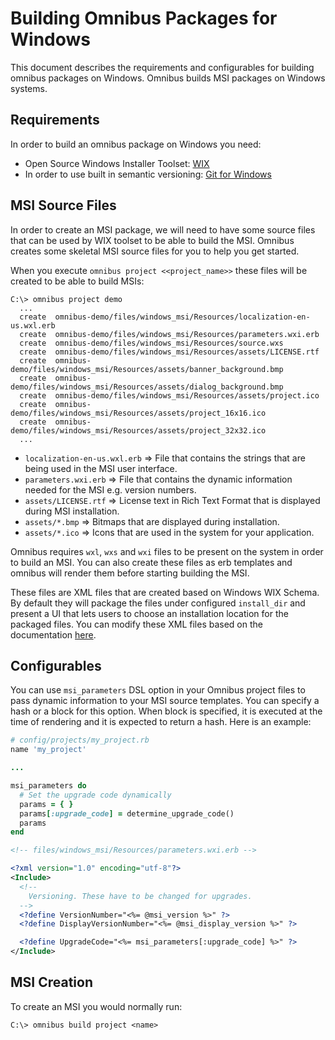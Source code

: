 Building Omnibus Packages for Windows
=====================================
This document describes the requirements and configurables for building
omnibus packages on Windows. Omnibus builds MSI packages on Windows systems.

Requirements
------------
In order to build an omnibus package on Windows you need:

* Open Source Windows Installer Toolset: [WIX](http://wixtoolset.org/)
* In order to use built in semantic versioning:
  [Git for Windows](http://msysgit.github.io/)

MSI Source Files
----------------
In order to create an MSI package, we will need to have some source files that
can be used by WIX toolset to be able to build the MSI. Omnibus creates some
skeletal MSI source files for you to help you get started.

When you execute `omnibus project <<project_name>>` these files will be created
to be able to build MSIs:

```
C:\> omnibus project demo
  ...
  create  omnibus-demo/files/windows_msi/Resources/localization-en-us.wxl.erb
  create  omnibus-demo/files/windows_msi/Resources/parameters.wxi.erb
  create  omnibus-demo/files/windows_msi/Resources/source.wxs
  create  omnibus-demo/files/windows_msi/Resources/assets/LICENSE.rtf
  create  omnibus-demo/files/windows_msi/Resources/assets/banner_background.bmp
  create  omnibus-demo/files/windows_msi/Resources/assets/dialog_background.bmp
  create  omnibus-demo/files/windows_msi/Resources/assets/project.ico
  create  omnibus-demo/files/windows_msi/Resources/assets/project_16x16.ico
  create  omnibus-demo/files/windows_msi/Resources/assets/project_32x32.ico
  ...
```
- `localization-en-us.wxl.erb` => File that contains the strings that are being
  used in the MSI user interface.
- `parameters.wxi.erb` => File that contains the dynamic information needed for
  the MSI e.g. version numbers.
- `assets/LICENSE.rtf` => License text in Rich Text Format that is displayed
  during MSI installation.
- `assets/*.bmp` => Bitmaps that are displayed during installation.
- `assets/*.ico` => Icons that are used in the system for your application.

Omnibus requires `wxl`, `wxs` and `wxi` files to be present on the system in
order to build an MSI. You can also create these files as erb templates and
omnibus will render them before starting building the MSI.

These files are XML files that are created based on Windows WIX Schema. By
default they will package the files under configured `install_dir` and present
a UI that lets users to choose an installation location for the packaged files.
You can modify these XML files based on the documentation
  [here](http://wixtoolset.org/documentation/manual/v3/xsd/).

Configurables
-------------
You can use `msi_parameters` DSL option in your Omnibus project files to pass
dynamic information to your MSI source templates. You can specify a hash or a
block for this option. When block is specified, it is executed at the time of
rendering and it is expected to return a hash. Here is an example:

```ruby
# config/projects/my_project.rb
name 'my_project'

...

msi_parameters do
  # Set the upgrade code dynamically
  params = { }
  params[:upgrade_code] = determine_upgrade_code()
  params
end
```

```xml
<!-- files/windows_msi/Resources/parameters.wxi.erb -->

<?xml version="1.0" encoding="utf-8"?>
<Include>
  <!--
    Versioning. These have to be changed for upgrades.
  -->
  <?define VersionNumber="<%= @msi_version %>" ?>
  <?define DisplayVersionNumber="<%= @msi_display_version %>" ?>

  <?define UpgradeCode="<%= msi_parameters[:upgrade_code] %>" ?>
</Include>
```

MSI Creation
------------
To create an MSI you would normally run:

```
C:\> omnibus build project <name>
```
